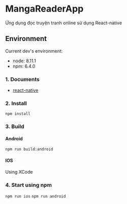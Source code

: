 # MangaReaderApp
Ứng dụng đọc truyện tranh online sử dụng React-native


## Environment
Current dev's environment:
- node: 8.11.1
- npm: 6.4.0

### 1. Documents
- [react-native](https://facebook.github.io/react-native/docs/getting-started.html)

### 2. Install

```npm install```

### 3. Build
#### Android
```npm run build:android```
#### IOS
Using XCode

### 4. Start using npm

```npm run ios```
```npm run android```
